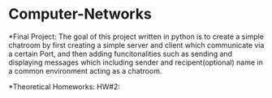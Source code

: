 # Computer-Networks

*Final Project:
The goal of this project written in python is to create a simple chatroom by first creating a simple server and client which communicate via a certain Port, and then adding funcitonalities such as sending and displaying messages which including sender and recipent(optional) name in a common environment acting as a chatroom.

*Theoretical Homeworks:
HW#2: 
